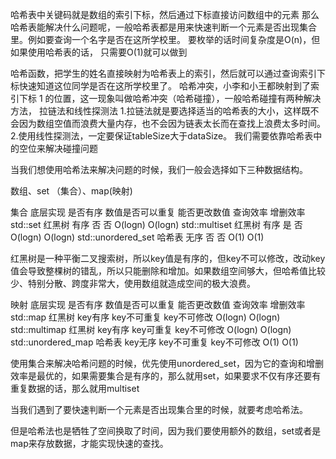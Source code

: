 哈希表中关键码就是数组的索引下标，然后通过下标直接访问数组中的元素
那么哈希表能解决什么问题呢，一般哈希表都是用来快速判断一个元素是否出现集合里。例如要查询一个名字是否在这所学校里。
要枚举的话时间复杂度是O(n)，但如果使用哈希表的话， 只需要O(1)就可以做到

哈希函数，把学生的姓名直接映射为哈希表上的索引，然后就可以通过查询索引下标快速知道这位同学是否在这所学校里了。
哈希冲突，小李和小王都映射到了索引下标 1 的位置，这一现象叫做哈希冲突（哈希碰撞），一般哈希碰撞有两种解决方法， 拉链法和线性探测法
1.拉链法就是要选择适当的哈希表的大小，这样既不会因为数组空值而浪费大量内存，也不会因为链表太长而在查找上浪费太多时间。
2.使用线性探测法，一定要保证tableSize大于dataSize。 我们需要依靠哈希表中的空位来解决碰撞问题


当我们想使用哈希法来解决问题的时候，我们一般会选择如下三种数据结构。

数组、set （集合）、map(映射)

集合	            底层实现	是否有序	数值是否可以重复	能否更改数值	查询效率	    增删效率
std::set	        红黑树	    有序	        否	            否	        O(logn)	    O(logn)
std::multiset	    红黑树	    有序	        是	            否	        O(logn)	    O(logn)
std::unordered_set	哈希表	    无序	        否	            否	        O(1)	    O(1)

红黑树是一种平衡二叉搜索树，所以key值是有序的，但key不可以修改，改动key值会导致整棵树的错乱，所以只能删除和增加。如果数组空间够大，但哈希值比较少、特别分散、跨度非常大，使用数组就造成空间的极大浪费。

映射	            底层实现	 是否有序	    数值是否可以重复	能否更改数值	查询效率	增删效率
std::map	        红黑树	    key有序	        key不可重复	    key不可修改	    O(logn)	    O(logn)
std::multimap	    红黑树	    key有序	        key可重复	    key不可修改	    O(logn)     O(logn)
std::unordered_map	哈希表	    key无序	        key不可重复	    key不可修改	      O(1)     	 O(1)

使用集合来解决哈希问题的时候，优先使用unordered_set，因为它的查询和增删效率是最优的，如果需要集合是有序的，那么就用set，如果要求不仅有序还要有重复数据的话，那么就用multiset

当我们遇到了要快速判断一个元素是否出现集合里的时候，就要考虑哈希法。

但是哈希法也是牺牲了空间换取了时间，因为我们要使用额外的数组，set或者是map来存放数据，才能实现快速的查找。
